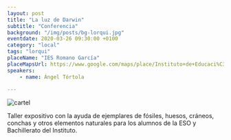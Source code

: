 ```yaml
---
layout: post
title: "La luz de Darwin"
subtitle: "Conferencia"
background: "/img/posts/bg-lorqui.jpg"
eventdate: 2020-03-26 09:30:00 +0100
category: "local"
tags: "lorqui"
placeName: "IES Romano García"
placeMapsUrl: https://www.google.com/maps/place/Instituto+de+Educaci%C3%B3n+Secundaria+Ies+Romano+Garc%C3%ADa/@38.0814154,-1.2477354,15z/data=!4m5!3m4!1s0x0:0x7ab958906812d92a!8m2!3d38.0814154!4d-1.2477354
speakers:
    - name: Ángel Tórtola
    
---
```

![cartel](/img/posts/angeltortola.png)   

Taller expositivo con la ayuda de ejemplares de fósiles, huesos, cráneos, conchas y otros elementos naturales para los alumnos de la ESO y Bachillerato del Instituto.

